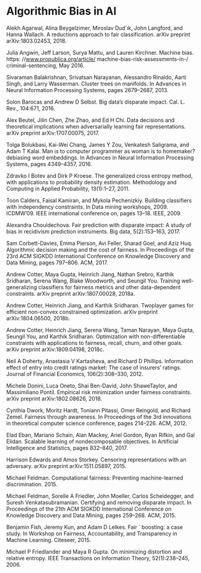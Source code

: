 # Algorithmic Bias in AI


Alekh Agarwal, Alina Beygelzimer, Miroslav Dud´ık, John
Langford, and Hanna Wallach. A reductions approach
to fair classification. arXiv preprint arXiv:1803.02453,
2018.

Julia Angwin, Jeff Larson, Surya Mattu, and
Lauren Kirchner. Machine bias. https:
//www.propublica.org/article/
machine-bias-risk-assessments-in-/
criminal-sentencing, May 2016. 

Sivaraman Balakrishnan, Srivatsan Narayanan, Alessandro
Rinaldo, Aarti Singh, and Larry Wasserman. Cluster
trees on manifolds. In Advances in Neural Information
Processing Systems, pages 2679–2687, 2013.

Solon Barocas and Andrew D Selbst. Big data’s disparate
impact. Cal. L. Rev., 104:671, 2016.

Alex Beutel, Jilin Chen, Zhe Zhao, and Ed H Chi.
Data decisions and theoretical implications when adversarially learning fair representations. arXiv preprint
arXiv:1707.00075, 2017.

Tolga Bolukbasi, Kai-Wei Chang, James Y Zou, Venkatesh
Saligrama, and Adam T Kalai. Man is to computer programmer as woman is to homemaker? debiasing word
embeddings. In Advances in Neural Information Processing Systems, pages 4349–4357, 2016.

Zdravko I Botev and Dirk P Kroese. The generalized cross
entropy method, with applications to probability density
estimation. Methodology and Computing in Applied Probability, 13(1):1–27, 2011.

Toon Calders, Faisal Kamiran, and Mykola Pechenizkiy.
Building classifiers with independency constraints. In
Data mining workshops, 2009. ICDMW’09. IEEE international conference on, pages 13–18. IEEE, 2009.

Alexandra Chouldechova. Fair prediction with disparate impact: A study of bias in recidivism prediction instruments.
Big data, 5(2):153–163, 2017.

Sam Corbett-Davies, Emma Pierson, Avi Feller, Sharad
Goel, and Aziz Huq. Algorithmic decision making and
the cost of fairness. In Proceedings of the 23rd ACM
SIGKDD International Conference on Knowledge Discovery and Data Mining, pages 797–806. ACM, 2017.

Andrew Cotter, Maya Gupta, Heinrich Jiang, Nathan Srebro, Karthik Sridharan, Serena Wang, Blake Woodworth,
and Seungil You. Training well-generalizing classifiers
for fairness metrics and other data-dependent constraints.
arXiv preprint arXiv:1807.00028, 2018a.

Andrew Cotter, Heinrich Jiang, and Karthik Sridharan. Twoplayer games for efficient non-convex constrained optimization. arXiv preprint arXiv:1804.06500, 2018b.

Andrew Cotter, Heinrich Jiang, Serena Wang, Taman
Narayan, Maya Gupta, Seungil You, and Karthik Sridharan. Optimization with non-differentiable constraints with
applications to fairness, recall, churn, and other goals.
arXiv preprint arXiv:1809.04198, 2018c.

Neil A Doherty, Anastasia V Kartasheva, and Richard D
Phillips. Information effect of entry into credit ratings
market: The case of insurers’ ratings. Journal of Financial Economics, 106(2):308–330, 2012.

Michele Donini, Luca Oneto, Shai Ben-David, John ShaweTaylor, and Massimiliano Pontil. Empirical risk minimization under fairness constraints. arXiv preprint
arXiv:1802.08626, 2018.

Cynthia Dwork, Moritz Hardt, Toniann Pitassi, Omer Reingold, and Richard Zemel. Fairness through awareness.
In Proceedings of the 3rd innovations in theoretical computer science conference, pages 214–226. ACM, 2012.

Elad Eban, Mariano Schain, Alan Mackey, Ariel Gordon,
Ryan Rifkin, and Gal Elidan. Scalable learning of nondecomposable objectives. In Artificial Intelligence and
Statistics, pages 832–840, 2017.

Harrison Edwards and Amos Storkey. Censoring representations with an adversary. arXiv preprint arXiv:1511.05897,
2015.

Michael Feldman. Computational fairness: Preventing
machine-learned discrimination. 2015.

Michael Feldman, Sorelle A Friedler, John Moeller, Carlos
Scheidegger, and Suresh Venkatasubramanian. Certifying
and removing disparate impact. In Proceedings of the
21th ACM SIGKDD International Conference on Knowledge Discovery and Data Mining, pages 259–268. ACM,
2015.

Benjamin Fish, Jeremy Kun, and Adam D Lelkes. Fair ´
boosting: a case study. In Workshop on Fairness, Accountability, and Transparency in Machine Learning. Citeseer,
2015.

Michael P Friedlander and Maya R Gupta. On minimizing
distortion and relative entropy. IEEE Transactions on
Information Theory, 52(1):238–245, 2006.
